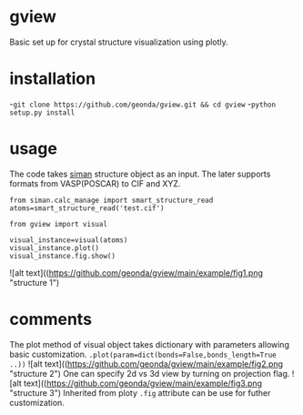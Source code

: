 # gview
Basic set up for crystal structure visualization using plotly.


# installation
-`git clone https://github.com/geonda/gview.git && cd gview`
-`python setup.py install`

# usage
The code takes [siman](https://github.com/dimonaks/siman.git) structure object as an input. The later supports formats from VASP(POSCAR) to CIF and XYZ. 
```
from siman.calc_manage import smart_structure_read
atoms=smart_structure_read('test.cif')
```
```
from gview import visual

visual_instance=visual(atoms)
visual_instance.plot()
visual_instance.fig.show()
```
![alt text]((https://github.com/geonda/gview/main/example/fig1.png "structure 1")

# comments 
The plot method of visual object takes dictionary with parameters allowing basic customization. 
`.plot(param=dict(bonds=False,bonds_length=True ..))`
![alt text]((https://github.com/geonda/gview/main/example/fig2.png "structure 2")
One can specify 2d vs 3d view by turning on projection flag. 
![alt text]((https://github.com/geonda/gview/main/example/fig3.png "structure 3")
Inherited from ploty `.fig` attribute can be use for futher customization. 

